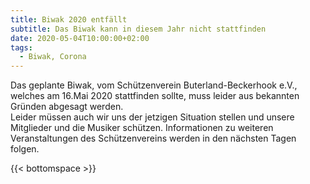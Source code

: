 ```yaml
---
title: Biwak 2020 entfällt 
subtitle: Das Biwak kann in diesem Jahr nicht stattfinden
date: 2020-05-04T10:00:00+02:00
tags:
  - Biwak, Corona
---
```


Das geplante Biwak, vom Schützenverein Buterland-Beckerhook e.V.,
welches am 16.Mai 2020 stattfinden sollte, muss leider aus bekannten Gründen abgesagt werden.  
Leider müssen auch wir uns der jetzigen Situation stellen und unsere Mitglieder
und die Musiker schützen. Informationen zu weiteren Veranstaltungen des Schützenvereins
werden in den nächsten Tagen folgen.

{{< bottomspace >}}
